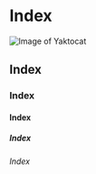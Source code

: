 # Index

![Image of Yaktocat](https://octodex.github.com/images/yaktocat.png)

## Index

### Index

#### Index

##### Index

###### Index
